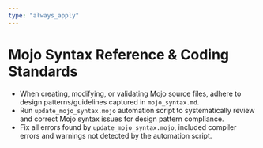```yaml
---
type: "always_apply"
---
```


# Mojo Syntax Reference & Coding Standards
- When creating, modifying, or validating Mojo source files, adhere to design patterns/guidelines captured in `mojo_syntax.md`.
- Run `update_mojo_syntax.mojo` automation script to systematically review and correct Mojo syntax issues for design pattern compliance.
- Fix all errors found by `update_mojo_syntax.mojo`, included compiler errors and warnings not detected by the automation script.
